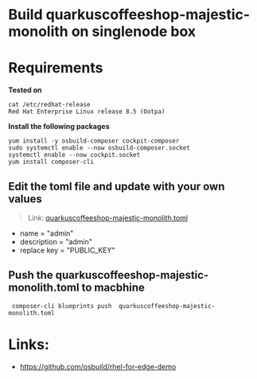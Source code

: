 # Build quarkuscoffeeshop-majestic-monolith on singlenode box 

# Requirements

**Tested on**
```
cat /etc/redhat-release
Red Hat Enterprise Linux release 8.5 (Ootpa)
```

**Install the following packages**
```
yum install -y osbuild-composer cockpit-composer
sudo systemctl enable --now osbuild-composer.socket
systemctl enable --now cockpit.socket
yum install composer-cli
```

## Edit the toml file and update with your own values
> Link: [quarkuscoffeeshop-majestic-monolith.toml](quarkuscoffeeshop-majestic-monolith.toml)
* name = "admin"
* description = "admin"
* replace key = "PUBLIC_KEY" 

## Push the quarkuscoffeeshop-majestic-monolith.toml to macbhine
```
 composer-cli blueprints push  quarkuscoffeeshop-majestic-monolith.toml
```

# Links: 
* https://github.com/osbuild/rhel-for-edge-demo